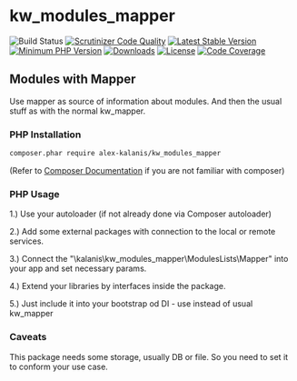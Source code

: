# kw_modules_mapper

![Build Status](https://github.com/alex-kalanis/kw_modules_mapper/actions/workflows/code_checks.yml/badge.svg)
[![Scrutinizer Code Quality](https://scrutinizer-ci.com/g/alex-kalanis/kw_modules_mapper/badges/quality-score.png?b=master)](https://scrutinizer-ci.com/g/alex-kalanis/kw_modules_mapper/?branch=master)
[![Latest Stable Version](https://poser.pugx.org/alex-kalanis/kw_modules_mapper/v/stable.svg?v=1)](https://packagist.org/packages/alex-kalanis/kw_modules_mapper)
[![Minimum PHP Version](https://img.shields.io/badge/php-%3E%3D%207.4-8892BF.svg)](https://php.net/)
[![Downloads](https://img.shields.io/packagist/dt/alex-kalanis/kw_modules_mapper.svg?v1)](https://packagist.org/packages/alex-kalanis/kw_modules_mapper)
[![License](https://poser.pugx.org/alex-kalanis/kw_modules_mapper/license.svg?v=1)](https://packagist.org/packages/alex-kalanis/kw_modules_mapper)
[![Code Coverage](https://scrutinizer-ci.com/g/alex-kalanis/kw_modules_mapper/badges/coverage.png?b=master&v=1)](https://scrutinizer-ci.com/g/alex-kalanis/kw_modules_mapper/?branch=master)

## Modules with Mapper

Use mapper as source of information about modules. And then the usual stuff as with the
normal kw_mapper. 

### PHP Installation

```bash
composer.phar require alex-kalanis/kw_modules_mapper
```

(Refer to [Composer Documentation](https://github.com/composer/composer/blob/master/doc/00-intro.md#introduction) if you are not
familiar with composer)


### PHP Usage

1.) Use your autoloader (if not already done via Composer autoloader)

2.) Add some external packages with connection to the local or remote services.

3.) Connect the "\kalanis\kw_modules_mapper\ModulesLists\Mapper" into your app and set necessary params.

4.) Extend your libraries by interfaces inside the package.

5.) Just include it into your bootstrap od DI - use instead of usual kw_mapper

### Caveats

This package needs some storage, usually DB or file. So you need to set it to conform
your use case.
